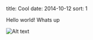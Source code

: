 title: Cool
date: 2014-10-12
sort: 1


Hello world!
Whats up

![Alt text](static/distr/img/img.jpg)
